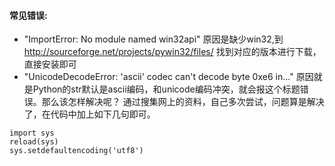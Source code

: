 #### 常见错误:
*  "ImportError: No module named win32api"
原因是缺少win32,到 http://sourceforge.net/projects/pywin32/files/
找到对应的版本进行下载，直接安装即可
* "UnicodeDecodeError: 'ascii' codec can't decode byte 0xe6 in..."
原因就是Python的str默认是ascii编码，和unicode编码冲突，就会报这个标题错误。那么该怎样解决呢？
通过搜集网上的资料，自己多次尝试，问题算是解决了，在代码中加上如下几句即可。
```
import sys
reload(sys)
sys.setdefaultencoding('utf8')
